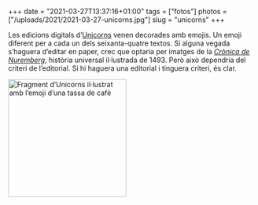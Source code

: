 +++
date = "2021-03-27T13:37:16+01:00"
tags = ["fotos"]
photos = ["/uploads/2021/2021-03-27-unicorns.jpg"]
slug = "unicorns"
+++

Les edicions digitals d’[Unicorns](http://carlesbellver.net/contes/unicorns) venen decorades amb emojis. Un emoji diferent per a cada un dels seixanta-quatre textos. Si alguna vegada s’haguera d’editar en paper, crec que optaria per imatges de la [*Crònica de Nuremberg*](https://ca.wikipedia.org/wiki/Crònica_de_Nuremberg), història universal il·lustrada de 1493. Però això dependria del criteri de l’editorial. Si hi haguera una editorial i tinguera criteri, és clar.

<a title="Unicorns. Improvisacions en 1.024 caràcters" href="http://carlesbellver.net/contes/unicorns"><img alt="Fragment d’Unicorns il·lustrat amb l’emoji d’una tassa de cafè" src="/uploads/2021/2021-03-27-unicorns.jpg" width="240"></a>
